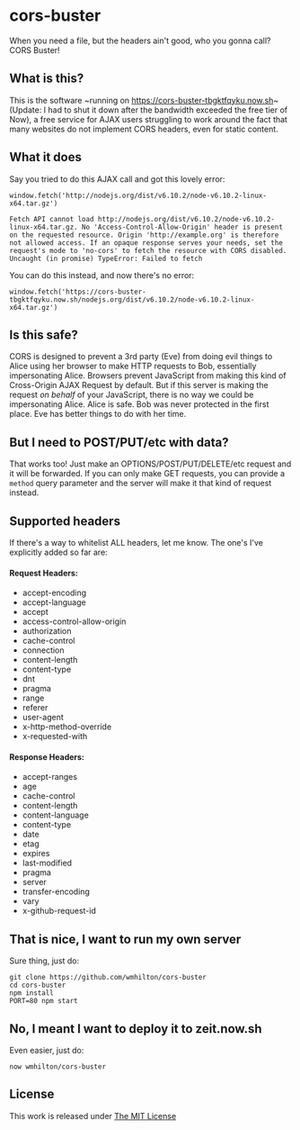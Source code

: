 # cors-buster
When you need a file, but the headers ain't good, who you gonna call? CORS Buster!

## What is this?

This is the software ~running on https://cors-buster-tbgktfqyku.now.sh~ (Update: I had to shut it down after the bandwidth exceeded the free tier of Now), a free
service for AJAX users struggling to work around the fact that many websites
do not implement CORS headers, even for static content.

## What it does

Say you tried to do this AJAX call and got this lovely error:

```
window.fetch('http://nodejs.org/dist/v6.10.2/node-v6.10.2-linux-x64.tar.gz')

Fetch API cannot load http://nodejs.org/dist/v6.10.2/node-v6.10.2-linux-x64.tar.gz. No 'Access-Control-Allow-Origin' header is present on the requested resource. Origin 'http://example.org' is therefore not allowed access. If an opaque response serves your needs, set the request's mode to 'no-cors' to fetch the resource with CORS disabled.
Uncaught (in promise) TypeError: Failed to fetch
```

You can do this instead, and now there's no error:

```
window.fetch('https://cors-buster-tbgktfqyku.now.sh/nodejs.org/dist/v6.10.2/node-v6.10.2-linux-x64.tar.gz')
```

## Is this safe?

CORS is designed to prevent a 3rd party (Eve) from doing evil things to Alice
using her browser to make HTTP requests to Bob, essentially impersonating Alice.
Browsers prevent JavaScript from making this kind of Cross-Origin AJAX Request
by default. But if this server is making the request *on behalf* of your
JavaScript, there is no way we could be impersonating Alice. Alice is safe.
Bob was never protected in the first place. Eve has better things to do with
her time.

## But I need to POST/PUT/etc with data?

That works too! Just make an OPTIONS/POST/PUT/DELETE/etc request and it will be forwarded.
If you can only make GET requests, you can provide a `method` query parameter and
the server will make it that kind of request instead.

## Supported headers

If there's a way to whitelist ALL headers, let me know. The one's I've explicitly added
so far are:

#### Request Headers:

- accept-encoding
- accept-language
- accept
- access-control-allow-origin
- authorization
- cache-control
- connection
- content-length
- content-type
- dnt
- pragma
- range
- referer
- user-agent
- x-http-method-override
- x-requested-with

#### Response Headers:

- accept-ranges
- age
- cache-control
- content-length
- content-language
- content-type
- date
- etag
- expires
- last-modified
- pragma
- server
- transfer-encoding
- vary
- x-github-request-id

## That is nice, I want to run my own server

Sure thing, just do:

```
git clone https://github.com/wmhilton/cors-buster
cd cors-buster
npm install
PORT=80 npm start
```

## No, I meant I want to deploy it to zeit.now.sh

Even easier, just do:

```
now wmhilton/cors-buster
```

## License

This work is released under [The MIT License](https://opensource.org/licenses/MIT)
